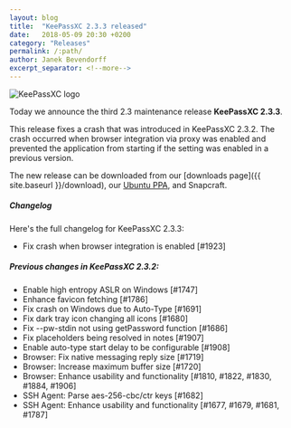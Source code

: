 ```yaml
---
layout: blog
title:  "KeePassXC 2.3.3 released"
date:   2018-05-09 20:30 +0200
category: "Releases"
permalink: /:path/
author: Janek Bevendorff
excerpt_separator: <!--more-->
---
```


<div class="blog-teaser-img">
<img src="{{ site.baseurl }}/logo.png" alt="KeePassXC logo">
</div>

Today we announce the third 2.3 maintenance release **KeePassXC 2.3.3**.

This release fixes a crash that was introduced in KeePassXC 2.3.2.
The crash occurred when browser integration via proxy was enabled and
prevented the application from starting if the setting was enabled in
a previous version.

<!--more-->

The new release can be downloaded from our
[downloads page]({{ site.baseurl }}/download), our
[Ubuntu PPA](https://launchpad.net/~phoerious/+archive/ubuntu/keepassxc/),
and Snapcraft.

<h5 id="changelog" style="clear: left">Changelog</h5>

Here's the full changelog for KeePassXC 2.3.3:

- Fix crash when browser integration is enabled [#1923]

##### Previous changes in KeePassXC 2.3.2:

- Enable high entropy ASLR on Windows [#1747]
- Enhance favicon fetching [#1786]
- Fix crash on Windows due to Auto-Type [#1691]
- Fix dark tray icon changing all icons [#1680]
- Fix --pw-stdin not using getPassword function [#1686]
- Fix placeholders being resolved in notes [#1907]
- Enable auto-type start delay to be configurable [#1908]
- Browser: Fix native messaging reply size [#1719]
- Browser: Increase maximum buffer size [#1720]
- Browser: Enhance usability and functionality [#1810, #1822, #1830, #1884, #1906]
- SSH Agent: Parse aes-256-cbc/ctr keys [#1682]
- SSH Agent: Enhance usability and functionality [#1677, #1679, #1681, #1787]
